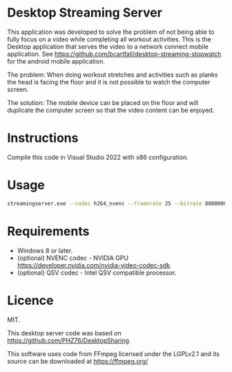 # Desktop Streaming Server

This application was developed to solve the problem of not being able to fully focus on a video while completing all workout activities. This is the Desktop application that serves the video to a network connect mobile application. See https://github.com/bcartfall/desktop-streaming-stopwatch for the android mobile application.

The problem: When doing workout stretches and activities such as planks the head is facing the floor and it is not possible to watch the computer screen.

The solution: The mobile device can be placed on the floor and will duplicate the computer screen so that the video content can be enjoyed.

# Instructions

Compile this code in Visual Studio 2022 with x86 configuration.

# Usage

```bash
streamingserver.exe --codec h264_nvenc --framerate 25 --bitrate 8000000 --host 0.0.0.0 --port 8554 --suffix live
```

# Requirements

- Windows 8 or later.
- (optional) NVENC codec - NVIDIA GPU https://developer.nvidia.com/nvidia-video-codec-sdk.
- (optional) QSV codec - Intel QSV compatible processor.

# Licence

MIT. 

This desktop server code was based on https://github.com/PHZ76/DesktopSharing. 

This software uses code from FFmpeg licensed under the LGPLv2.1 and its source can be downloaded at https://ffmpeg.org/